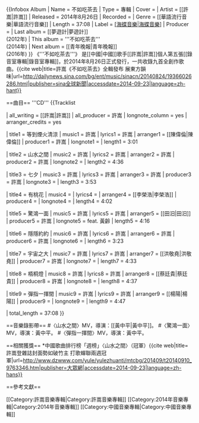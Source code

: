 {{Infobox Album
| Name  = 不如吃茶去
| Type  = 專輯
| Cover  = 
| Artist  = [[許嵩|許嵩]]
| Released   = 2014年8月26日
| Recorded  = 
| Genre = [[華語流行音樂|華語流行音樂]]
| Length = 37:08
| Label = [[海蝶音樂|海蝶音樂]](發行)
| Producer =
| Last album = [[夢遊計|夢遊計]]<br />(2012年)
| This album = '''不如吃茶去'''<br />(2014年)
| Next album = [[青年晚報|青年晚報]]<br />(2016年)
}}
《'''不如吃茶去'''》 是[[中國|中國]]歌手[[許嵩|許嵩]]個人第五張[[錄音室專輯|錄音室專輯]]，於2014年8月26日正式發行，一共收錄九首全創作歌曲。<ref>{{cite web|title=許嵩《不如吃茶去》全輯發布 展東方韻味|url=http://dailynews.sina.com/bg/ent/music/sinacn/20140824/19366026286.html|publisher=sina全球新聞|accessdate=2014-09-23|language=zh-hant}}</ref>

==曲目==
'''CD'''
{{Tracklist

| all_writing = [[許嵩|許嵩]]
| all_producer = 許嵩
| longnote_column = yes
| arranger_credits = yes

| title1 = 等到煙火清涼
| music1 = 許嵩
| lyrics1 = 許嵩
| arranger1 = [[陳偉倫|陳偉倫]]
| producer1 = 許嵩
| longnote1 = 
| length1 = 3:01

| title2 = 山水之間
| music2 = 許嵩
| lyrics2 = 許嵩
| arranger2 = 許嵩
| producer2 = 許嵩
| longnote2 = 
| length2 = 4:36

| title3 = 七夕
| music3 = 許嵩
| lyrics3 = 許嵩
| arranger3 = 許嵩
| producer3 = 許嵩
| longnote3 = 
| length3 = 3:53

| title4 = 有桃花
| music4 = 
| lyrics4 = 
| arranger4 = [[李榮浩|李榮浩]]
| producer4 = 
| longnote4 = 
| length4 = 4:02

| title5 = 驚鴻一面
| music5 = 許嵩
| lyrics5 = 許嵩
| arranger5 = [[田汨|田汨]]
| producer5 = 許嵩
| longnote5 = feat. 黃齡
| length5 = 4:16

| title6 = 隱隱約約
| music6 = 許嵩
| lyrics6 = 許嵩
| arranger6 = 許嵩
| producer6 = 許嵩
| longnote6 = 
| length6 = 3:23

| title7 = 宇宙之大
| music7 = 許嵩
| lyrics7 = 許嵩
| arranger7 = [[洪敬堯|洪敬堯]]
| producer7 = 許嵩
| longnote7 = 
| length7 = 4:33

| title8 = 梧桐燈
| music8 = 許嵩
| lyrics8 = 許嵩
| arranger8 = [[蔡廷貴|蔡廷貴]]
| producer8 = 許嵩
| longnote8 = 
| length8 = 4:37

| title9 = 彈指一揮間
| music9 = 許嵩
| lyrics9 = 許嵩
| arranger9 = [[楊陽|楊陽]]
| producer9 = 
| longnote9 = 
| length9 = 4:47

| total_length = 37:08
}}

==音樂錄影帶==
#〈山水之間〉MV，導演：[[黃中平|黃中平]]。
#〈驚鴻一面〉MV，導演：黃中平。
#〈彈指一揮間〉MV，導演：黃中平。



==相關獲獎==
*中國歌曲排行榜「週榜」〈山水之間〉（冠軍）<ref>{{cite web|title=許嵩登雜誌封面勢如破竹主 打歌蟬聯兩週冠軍|url=http://www.dzwww.com/yule/yulezhuanti/mtcbg/201409/t20140910_9763346.htm|publisher=大眾網|accessdate=2014-09-23|language=zh-hans}}</ref>

==參考文獻==
<references/>

[[Category:許嵩音樂專輯|Category:許嵩音樂專輯]]
[[Category:2014年音樂專輯|Category:2014年音樂專輯]]
[[Category:中國音樂專輯|Category:中國音樂專輯]]